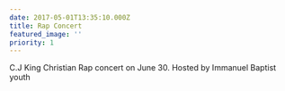 ```yaml
---
date: 2017-05-01T13:35:10.000Z
title: Rap Concert
featured_image: ''
priority: 1
---
```

C.J King Christian Rap concert on June 30. Hosted by Immanuel Baptist youth

